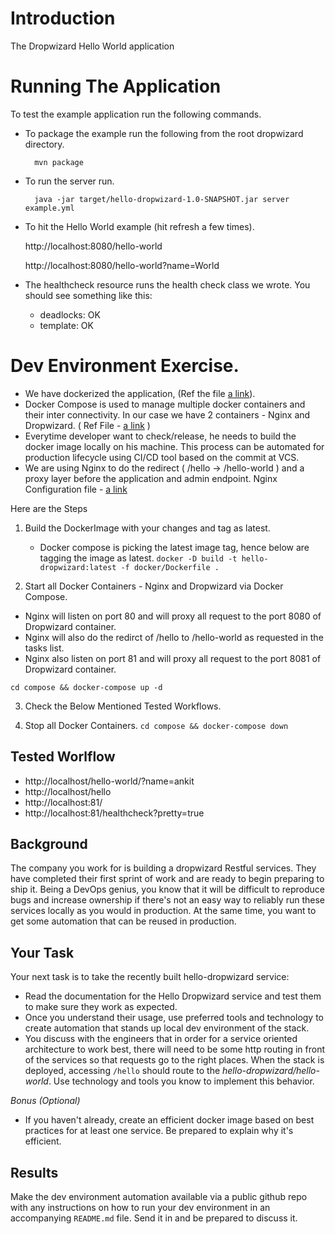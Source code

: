 # Introduction

The Dropwizard Hello World application

# Running The Application

To test the example application run the following commands.

* To package the example run the following from the root dropwizard directory.

        mvn package

* To run the server run.

        java -jar target/hello-dropwizard-1.0-SNAPSHOT.jar server example.yml

* To hit the Hello World example (hit refresh a few times).

	http://localhost:8080/hello-world

	http://localhost:8080/hello-world?name=World

* The healthcheck resource runs the health check class we wrote. You should see something like this:

  * deadlocks: OK
  * template: OK

# Dev Environment Exercise.
* We have dockerized the application,  (Ref the file [a link](https://github.com/ankitschopra/hello-dropwizard/blob/master/docker/Dockerfile)). 
* Docker Compose is used to manage multiple docker containers and their inter connectivity. In our case we have 2 containers -  Nginx and Dropwizard.  ( Ref File - [a link](https://github.com/ankitschopra/hello-dropwizard/blobblob/master/compose/docker-compose.yml) )
* Everytime developer want to check/release, he needs to build the docker image locally on his machine. This process can be automated for production lifecycle using CI/CD tool based on the commit at VCS. 
* We are using Nginx to do the redirect ( /hello -> /hello-world ) and a proxy layer before the application and admin endpoint. Nginx Configuration file - [a link](https://github.com/ankitschopra/hello-dropwizard/blobblob/master/compose/nginx/default.conf)

Here are the Steps

1. Build the DockerImage with your changes and tag as latest.
   - Docker compose is picking the latest image tag, hence below are tagging the image as latest. 
``` docker -D build -t hello-dropwizard:latest -f docker/Dockerfile . ```

2. Start all Docker Containers  - Nginx and Dropwizard via Docker Compose.
 - Nginx will listen on port 80 and will proxy all request to the port 8080 of Dropwizard container.
 - Nginx will also do the redirct of /hello to /hello-world as requested in the tasks list.
 - Nginx also  listen on port 81 and will proxy all request to the port 8081 of Dropwizard container.

``` cd compose && docker-compose up -d ```

3. Check the Below Mentioned Tested Workflows. 

4. Stop all Docker Containers.
``` cd compose && docker-compose down ```





## Tested Worlflow 
* http://localhost/hello-world/?name=ankit 
* http://localhost/hello
* http://localhost:81/
* http://localhost:81/healthcheck?pretty=true

## Background
The company you work for is building a dropwizard Restful services.
They have completed their first sprint of work and are ready to begin preparing to ship it. Being a DevOps genius, you know that it will be difficult to reproduce bugs and increase  ownership if there's not an easy way to  reliably run these services locally as you would in production. At the same time, you want to get some automation that can be reused in production.

## Your Task
Your next task is to take the recently built hello-dropwizard service:

- Read the documentation for the Hello Dropwizard service and test them to make sure they work as expected.
- Once you understand their usage, use preferred tools and technology to create automation that stands up local dev environment of the stack.
- You discuss with the engineers that in order for a service oriented architecture to work best, there will need to be some http routing in front of the services so that requests go to the right places. When the stack is deployed, accessing `/hello` should route to the *hello-dropwizard/hello-world*. Use technology and tools you know to implement this behavior.

*Bonus (Optional)*
- If you haven't already, create an efficient docker image based on best practices for at least one service. Be prepared to explain why it's efficient.

## Results

Make the dev environment automation available via a public github repo with any instructions on how to run your dev environment in an accompanying `README.md` file. Send it in and be prepared to discuss it.
